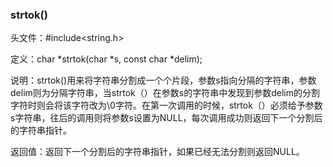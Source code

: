 ### strtok()

头文件：#include<string.h>

定义：char *strtok(char *s, const char *delim);

说明：strtok()用来将字符串分割成一个个片段，参数s指向分隔的字符串，参数delim则为分隔字符串，当strtok（）在参数s的字符串中发现到参数delim的分割字符时则会将该字符改为\0字符。在第一次调用的时候，strtok（）必须给予参数s字符串，往后的调用则将参数s设置为NULL，每次调用成功则返回下一个分割后的字符串指针。

返回值：返回下一个分割后的字符串指针，如果已经无法分割则返回NULL。

